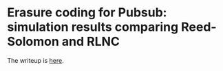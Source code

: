 # Erasure coding for Pubsub: simulation results comparing Reed-Solomon and RLNC

The writeup is [here](https://github.com/Nashatyrev/potuz-pubsub/blob/main/src/main/notebook/Writeup.ipynb). 

